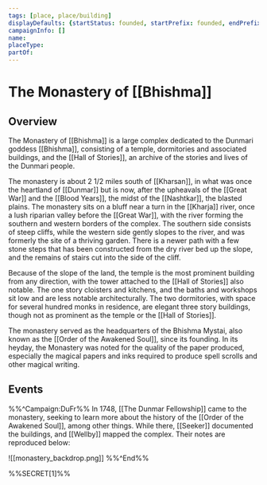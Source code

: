 ```yaml
---
tags: [place, place/building]
displayDefaults: {startStatus: founded, startPrefix: founded, endPrefix: destroyed, endStatus: destroyed}
campaignInfo: []
name:
placeType:
partOf:
---
```

# The Monastery of [[Bhishma]]

## Overview
The Monastery of [[Bhishma]] is a large complex dedicated to the Dunmari goddess [[Bhishma]], consisting of a temple, dormitories and associated buildings, and the [[Hall of Stories]], an archive of the stories and lives of the Dunmari people. 

The monastery is about 2 1/2 miles south of [[Kharsan]], in what was once the heartland of [[Dunmar]] but is now, after the upheavals of the [[Great War]] and the [[Blood Years]], the midst of the [[Nashtkar]], the blasted plains. The monastery sits on a bluff near a turn in the [[Kharja]] river, once a lush riparian valley before the [[Great War]], with the river forming the southern and western borders of the complex. The southern side consists of steep cliffs, while the western side gently slopes to the river, and was formerly the site of a thriving garden. There is a newer path with a few stone steps that has been constructed from the dry river bed up the slope, and the remains of stairs cut into the side of the cliff. 

Because of the slope of the land, the temple is the most prominent building from any direction, with the tower attached to the [[Hall of Stories]] also notable. The one story cloisters and kitchens, and the baths and workshops sit low and are less notable architecturally. The two dormitories, with space for several hundred monks in residence, are elegant three story buildings, though not as prominent as the temple or the [[Hall of Stories]]. 

The monastery served as the headquarters of the Bhishma Mystai, also known as the [[Order of the Awakened Soul]], since its founding. In its heyday, the Monastery was noted for the quality of the paper produced, especially the magical papers and inks required to produce spell scrolls and other magical writing.

## Events

%%^Campaign:DuFr%%
In 1748, [[The Dunmar Fellowship]] came to the monastery, seeking to learn more about the history of the [[Order of the Awakened Soul]], among other things. While there, [[Seeker]] documented the buildings, and [[Wellby]] mapped the complex. Their notes are reproduced below:

![[monastery_backdrop.png]]
%%^End%%

%%SECRET[1]%%




